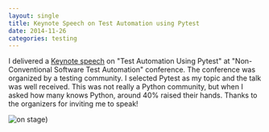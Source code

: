 ```yaml
---
layout: single
title: Keynote Speech on Test Automation using Pytest
date: 2014-11-26
categories: testing
---
```


I delivered a [Keynote speech] on "Test Automation Using Pytest" at
"Non-Conventional Software Test Automation" conference.  The
conference was organized by a testing community.  I selected Pytest as
my topic and the talk was well received.  This was not really a Python
community, but when I asked how many knows Python, around 40% raised
their hands.  Thanks to the organizers for inviting me to speak!

![on stage](https://www.dropbox.com/s/wcoyx6fkt7oz28k/D1-51-Speaker.JPG?raw=1))

[Keynote speech]: https://twitter.com/ISQT1/status/535663918492827648
